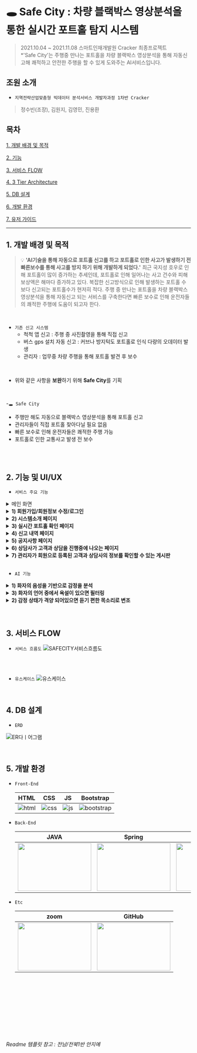 <br>

# 🕳️ Safe City : 차량 블랙박스 영상분석을 통한 실시간 포트홀 탐지 시스템
> 2021.10.04 ~ 2021.11.08  스마트인재개발원 Cracker 최종프로젝트<br>
>  *'Safe City'는 주행중 만나는 포트홀을 차량 블랙박스 영상분석을 통해 자동신고해 쾌적하고 안전한 주행을 할 수 있게 도와주는 AI서비스입니다.


## 조원 소개
- `지역전략산업맞춤형 빅데이터 분석서비스 개발자과정 1차반 Cracker`
> 정수빈(조장), 김원지, 김영민, 진용환


## 목차
[1. 개발 배경 및 목적](#1-개발-배경-및-목적)

[2. 기능](#2-기능-및-UI/UX)

[3. 서비스 FLOW](#3-서비스-FLOW)

[4. 3 Tier Architecture](#4-3-Tier-Architecture)

[5. DB 설계](#5-DB-설계)

[6. 개발 환경](#6-개발-환경)

[7. 유저 가이드](#7-유저-)

***

## 1. 개발 배경 및 목적
> 💡 **'AI기술을 통해 자동으로 포트홀 신고를 하고 포트홀로 인한 사고가 발생하기 전 빠른보수를 통해 사고를 방지 하기 위해 개발하게 되었다.'** 최근 국지성 호우로 인해 포트홀이 많이 증가하는 추세인데, 포트홀로 인해 일어나는 사고 건수와 피해보상액은 해마다 증가하고 있다. 복잡한 신고방식으로 인해 발생하는 포트홀 수보다 신고되는 포트홀수가 현저히 적다. 주행 중 만나는 포트홀을 차량 블랙박스 영상분석을 통해 자동신고 되는 서비스를 구축한다면 빠른 보수로 인해 운전자들의 쾌적한 주행에 도움이 되고자 한다.


<br>

- `기존 신고 시스템`
    - 척척 앱 신고 : 주행 중 사진촬영을 통해 직접 신고
    - 버스 gps 설치 자동 신고 : 커브나 방지턱도 포트홀로 인식 다량의 오데이터 발생
    - 관리자 : 업무중 차량 주행을 통해 포트홀 발견 후 보수
 
<br>

- 위와 같은 사항을 **보완**하기 위해 **Safe City**를 기획

<br>

-`🕳️ Safe City`
  - 주행만 해도 자동으로 블랙박스 영상분석을 통해 포트홀 신고
  - 관리자들이 직접 포트홀 찾아다닐 필요 없음
  - 빠른 보수로 인해 운전자들은 쾌적한 주행 가능
  - 포트홀로 인한 교통사고 발생 전 보수

<br>


<br>

## 2. 기능 및 UI/UX
- `서비스 주요 기능`

<details>
  <summary>메인 화면</summary>
   <div markdown="1">       
     <br>
     <img src="https://user-images.githubusercontent.com/43737828/176206016-5b189a74-254b-48c3-a052-3ab015767cb6.PNG" width="900" height="412">
     <br>
   </div>
 </details>

 <details>
    <summary><strong>1) 회원가입/회원정보 수정/로그인</strong></summary>
        <div markdown="1">  
            <h3>📝 회원가입</h3>
            <img src="https://user-images.githubusercontent.com/43737828/176204987-b576f6c7-5201-44ad-b070-bdfe686b865d.PNG" width="900" height="412">
            <h3>📝 회원정보 수정</h3>
            <img src="https://user-images.githubusercontent.com/43737828/176205512-34d05ef1-860d-4a12-b5f9-c35c476469cf.PNG" width="900" height="412">
            <h3>🔒 로그인</h3>
            <img src="https://user-images.githubusercontent.com/43737828/176205029-d7c9436e-4ca9-457f-831a-9f2452cc1510.PNG" width="900" height="412">
        </div>
</details>
 
 <details>
  <summary><strong>2) 시스템소개 페이지</strong></summary>
   <div markdown="1"> 
    <br>  

     <img src="https://user-images.githubusercontent.com/43737828/176227092-ac74df96-a637-4efc-abf6-1eaa1a81af34.PNG" width="700" height="412">
     <br>
  
   </div>
 </details>
 
 <details>
  <summary><strong>3) 실시간 포트홀 확인 페이지</strong></summary>
   <div markdown="1">
     <br>      

     <img src="https://user-images.githubusercontent.com/37900424/167589023-d790e269-ddb8-499e-b900-0c6114a619b9.png" width="900" height="412">
       
    ![KakaoTalk_20220629_003925295_01](https://user-images.githubusercontent.com/43737828/176222214-da90c4a1-40ed-4051-a5b9-f2d254b2301a.gif)

       
     <br>
      <text>⇒ 해당 포트홀에 마우스 올리면 포트홀 사진 보여짐</text>
      <text>⇒ 위도, 경도 입력해서 원하는 위치로 이동 가능</text>
   </div>
 </details>
 
 <details>
  <summary><strong>4) 신고 내역 페이지 </strong></summary>
   <div markdown="1">  
   <br>     
     <img src="https://user-images.githubusercontent.com/37900424/167589301-13a71d5b-9388-480b-bca0-68a7a83e73fc.png" width="700" height="412">
     <br>
     <text>⇒ 신고한 포트홀의 위치와 보수여부를 확인할 수 있다</text>
   </div>
 </details>
 
  <details>
    <summary><strong>5) 공지사항 페이지</strong></summary>
        <div markdown="1">  
              
            ![KakaoTalk_20220629_005613785](https://user-images.githubusercontent.com/43737828/176225962-438f109b-5824-4a3a-b5c9-9625052ddd3c.gif)

            ![KakaoTalk_20220629_005613785_01](https://user-images.githubusercontent.com/43737828/176225974-b5be1157-b473-4ddc-bf62-5bf4909c9003.gif)

        

            
            <h3>📝 공지사항</h3>
            <img src="https://user-images.githubusercontent.com/43737828/176225910-f72b8b8b-18b0-4288-a80a-453844080d81.PNG" width="900" height="412">
            <h3>📝 공지사항 글쓰기</h3>
            <img src="https://user-images.githubusercontent.com/43737828/176205512-34d05ef1-860d-4a12-b5f9-c35c476469cf.PNG" width="900" height="412">
            <h3>📝 공지사항 수정</h3>
            <img src="https://user-images.githubusercontent.com/43737828/176205029-d7c9436e-4ca9-457f-831a-9f2452cc1510.PNG" width="900" height="412">
        </div>
</details>

 <details>
  <summary><strong>6) 상담사가 고객과 상담을 진행중에 나오는 페이지</strong></summary>
   <div markdown="1">  
     <br>
     <img src="https://user-images.githubusercontent.com/37900424/167589639-1e2351da-8657-4d84-8f31-a9cc0c664234.png" width="700" height="412">
     <br>
     <text>⇒ 고객 상담 메뉴얼, 고객의 기본 정보, 고객과 상담시 적는 상담내용 글쓰기 및 수정 부분으로 이루어져있다</text>
     <br>
   </div>
 </details>
 
 <details>
  <summary><strong>7) 관리자가 회원으로 등록된 고객과 상담사의 정보를 확인할 수 있는 게시판</strong></summary>
   <div markdown="1">    
      <h3>📝 전체 게시판</h3>
     <img src="https://user-images.githubusercontent.com/37900424/167589721-b4aa89c8-0842-4c89-9b96-00a3b9316b87.png" width="700" height="412">
     <br>
      <h3>👩🏻‍🏫 상담사 상세정보</h3>
        <img src="https://user-images.githubusercontent.com/37900424/167589786-ace9eba8-8e97-493f-9fa2-0da5ef66123d.png" width="700" height="412">    
       <h3>👩🏻 고객 상세정보</h3>
        <img src="https://user-images.githubusercontent.com/37900424/167589851-887aecff-4490-436a-918f-97acf01d563a.png" width="700" height="412">
     <br>
     <text>⇒ 고객정보게시판/상담사정보게시판으로 이루어져있다. 고객상세정보페이지에서는 고객의 상담내용에 대해 수정 및 삭제가 가능하다</text>
   </div>
 </details>
 <br>


 - `AI 기능`
 <details>
    <summary><strong>1) 화자의 음성을 기반으로 감정을 분석</strong></summary>
    <text>⇒ CNN 기반 전이 학습을 이용한 음성 감정 인식</text>
 </details>
  <details>
    <summary><strong>3) 화자의 언어 중에서 욕설이 있으면 필터링</strong></summary>
    <text>⇒ STT + 욕설 필터링</text>
 </details>
  <details>
    <summary><strong>2) 감정 상태가 격양 되어있으면 듣기 편한 목소리로 변조</strong></summary>
    <text>⇒ Google의 gTTS 사용</text>
 </details>

<br>

<br>

## 3. 서비스 FLOW
  - `서비스 흐름도`
 ![SAFECITY서비스흐름도](https://user-images.githubusercontent.com/43737828/176195186-b7861433-3c54-422e-99d1-8a49d20564f4.PNG)

<br>
<br>

  - `유스케이스`
![유스케이스](https://user-images.githubusercontent.com/43737828/176195226-4ed17a51-e19f-4442-a88f-9d9dfc13cc6c.PNG)

<br>

## 4. DB 설계
  - `ERD`
  
![ER다ㅣ어그램](https://user-images.githubusercontent.com/43737828/176195140-620e0c7e-0c99-493e-9f6f-0d3689ed1cad.jpg)

<br>

## 5. 개발 환경

- `Front-End`

  |HTML|CSS|JS|Bootstrap|
  |:---:|:---:|:---:|:---:|
  |![html](https://user-images.githubusercontent.com/68097036/151471705-99458ff8-186c-435b-ac5c-f348fd836e40.png)|![css](https://user-images.githubusercontent.com/68097036/151471805-14e89a94-59e8-468f-8192-c10746b93896.png)|![js](https://user-images.githubusercontent.com/68097036/151471854-e0134a79-b7ef-4a0f-99fd-53e8ee5baf50.png)|![bootstrap](https://user-images.githubusercontent.com/68097036/151480381-2b23a8af-c6b4-43a6-96a6-ea69e0b953e0.png)|



- `Back-End`

  |JAVA|Spring|MySQL|
  |:---:|:---:|:---:|
  |<img src="https://user-images.githubusercontent.com/43737828/176196626-e47ddb01-aa86-451b-8491-2a54d7172102.png" width="200" height="130">|<img src="https://user-images.githubusercontent.com/43737828/176196688-5bc53f22-6fbe-4cf4-968a-f2b7166f6a1d.png" width="200" height="130">|<img src="https://user-images.githubusercontent.com/68097036/151466853-2b56fd0f-3aa9-424e-b17b-1c7cd991ffbf.png" width="200" height="130">|


- `Etc`

  |zoom|GitHub|
  |:---:|:---:|
  |<img src="https://user-images.githubusercontent.com/43737828/176196699-d0d30c28-5ce3-4bd1-8632-7d9be4c2a6d4.png" width="200" height="130">|<img src="https://user-images.githubusercontent.com/68097036/151467910-0fda00cd-c08b-4869-a21e-a66d1d133ff5.png" width="200" height="130">|

<br>

<br>


<br><br><br>
<br><br><br>
###### Readme 템플릿 참고 : 전남/전북1반 안지예
